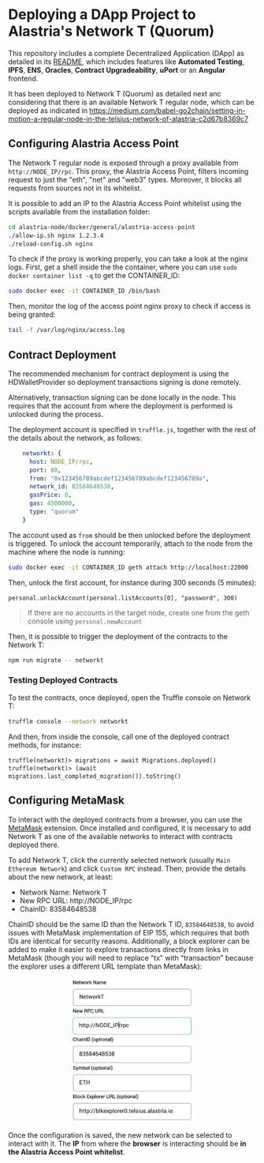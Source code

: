 # Deploying a DApp Project to Alastria's Network T (Quorum)

This repository includes a complete Decentralized Application (DApp) as detailed in its [README](../README.md), which includes features like **Automated Testing**, **IPFS**, **ENS**, **Oracles**, **Contract Upgradeability**, **uPort** or an **Angular** frontend. 

It has been deployed to Network T (Quorum) as detailed next anc considering that there is an available Network T regular node, which can be deployed as indicated in 
https://medium.com/babel-go2chain/setting-in-motion-a-regular-node-in-the-telsius-network-of-alastria-c2d67b8369c7

## Configuring Alastria Access Point

The Network T regular node is exposed through a proxy available from `http://NODE_IP/rpc`. This proxy, 
the Alastria Access Point, filters incoming request to just the 
"eth", "net" and "web3" types. Moreover, it blocks all requests from sources not in its whitelist. 

It is possible to add an IP to the Alastria Access Point whitelist using the scripts available from 
the installation folder:

```bash
cd alastria-node/docker/general/alastria-access-point
./allow-ip.sh nginx 1.2.3.4
./reload-config.sh nginx
```

To check if the proxy is working properly, you can take a look at the nginx logs. 
First, get a shell inside the the container, where you can use `sudo docker container list -q` to get the CONTAINER_ID:

```bash
sudo docker exec -it CONTAINER_ID /bin/bash
```

Then, monitor the log of the access point nginx proxy to check if access is being granted: 

```bash
tail -f /var/log/nginx/access.log
```

## Contract Deployment

The recommended mechanism for contract deployment is using the HDWalletProvider so 
deployment transactions signing is done remotely.

Alternatively, transaction signing can be done locally in the node. This requires that the account 
from where the deployment is performed is unlocked during the process.

The deployment account is specified in `truffle.js`, together with the rest of the details
about the network, as follows:

```yaml
    networkt: {
      host: NODE_IP/rpc,
      port: 80,
      from: "0x123456789abcdef123456789abcdef123456789a",
      network_id: 83584648538,
      gasPrice: 0,
      gas: 4500000,
      type: "quorum"
    }
```

The account used as `from` should be then unlocked before the deployment is triggered.
To unlock the account temporarily, attach to the node from the machine where the node is running:

```bash
sudo docker exec -it CONTAINER_ID geth attach http://localhost:22000
```

Then, unlock the first account, for instance during 300 seconds (5 minutes):

```
personal.unlockAccount(personal.listAccounts[0], "password", 300)
```

> If there are no accounts in the target node, create one from the geth console using `personal.newAccount`

Then, it is possible to trigger the deployment of the contracts to the Network T:

```bash
npm run migrate -- networkt
```

### Testing Deployed Contracts

To test the contracts, once deployed, open the Truffle console on Network T:

```bash
truffle console --network networkt
```

And then, from inside the console, call one of the deployed contract methods, for instance:

```
truffle(networkt)> migrations = await Migrations.deployed()
truffle(networkt)> (await migrations.last_completed_migration()).toString()
```

## Configuring MetaMask

To interact with the deployed contracts from a browser, you can use the [MetaMask](https://metamask.io/)
extension. Once installed and configured, it is necessary to add Network T as one of the available networks 
to interact with contracts deployed there. 

To add Network T, click the currently selected network (usually `Main Ethereum Network`) and click
`Custom RPC` instead. Then, provide the details about the new network, at least:

* Network Name: Network T
* New RPC URL: http://NODE_IP/rpc
* ChainID: 83584648538

ChainID should be the same ID than the Network T ID, `83584648538`, to avoid issues with MetaMask implementation of EIP 155, which requires that both IDs are identical for security reasons. Additionally, a block explorer can be added to make it easier to explore transactions directly from links in MetaMask (though you will need to replace "tx" with "transaction" because the explorer uses a different URL template than MetaMask):

<p align="center">
  <img alt="NetworkT configuration for MetaMask" src="NetworkT-MetaMask.png" width="250"/>
</p>

Once the configuration is saved, the new network can be selected to interact with it. 
The **IP** from where the **browser** is interacting should be **in the Alastria Access Point whitelist**.
